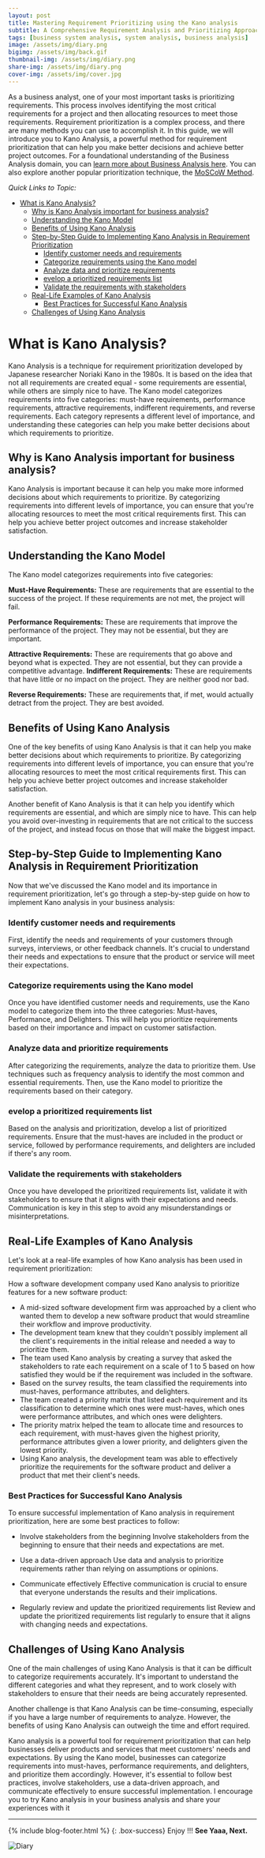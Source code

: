 ```yaml
---
layout: post
title: Mastering Requirement Prioritizing using the Kano analysis
subtitle: A Comprehensive Requirement Analysis and Prioritizing Approach with the Kano Analysis Method
tags: [business system analysis, system analysis, business analysis]
image: /assets/img/diary.png
bigimg: /assets/img/back.gif
thumbnail-img: /assets/img/diary.png
share-img: /assets/img/diary.png
cover-img: /assets/img/cover.jpg
---
```


As a business analyst, one of your most important tasks is prioritizing requirements. This process involves identifying the most critical requirements for a project and then allocating resources to meet those requirements. Requirement prioritization is a complex process, and there are many methods you can use to accomplish it. In this guide, we will introduce you to Kano Analysis, a powerful method for requirement prioritization that can help you make better decisions and achieve better project outcomes. For a foundational understanding of the Business Analysis domain, you can [learn more about Business Analysis here](/introduction-to-business-analysis/). You can also explore another popular prioritization technique, the [MoSCoW Method](/mastering-requirement-analysis-using-moscow-method/).


_Quick Links to Topic:_

- [What is Kano Analysis?](#what-is-kano-analysis)
  - [Why is Kano Analysis important for business analysis?](#why-is-kano-analysis-important-for-business-analysis)
  - [Understanding the Kano Model](#understanding-the-kano-model)
  - [Benefits of Using Kano Analysis](#benefits-of-using-kano-analysis)
  - [Step-by-Step Guide to Implementing Kano Analysis in Requirement Prioritization](#step-by-step-guide-to-implementing-kano-analysis-in-requirement-prioritization)
    - [Identify customer needs and requirements](#identify-customer-needs-and-requirements)
    - [Categorize requirements using the Kano model](#categorize-requirements-using-the-kano-model)
    - [Analyze data and prioritize requirements](#analyze-data-and-prioritize-requirements)
    - [evelop a prioritized requirements list](#evelop-a-prioritized-requirements-list)
    - [Validate the requirements with stakeholders](#validate-the-requirements-with-stakeholders)
  - [Real-Life Examples of Kano Analysis](#real-life-examples-of-kano-analysis)
    - [Best Practices for Successful Kano Analysis](#best-practices-for-successful-kano-analysis)
  - [Challenges of Using Kano Analysis](#challenges-of-using-kano-analysis)

# What is Kano Analysis?

Kano Analysis is a technique for requirement prioritization developed by Japanese researcher Noriaki Kano in the 1980s. It is based on the idea that not all requirements are created equal - some requirements are essential, while others are simply nice to have. The Kano model categorizes requirements into five categories: must-have requirements, performance requirements, attractive requirements, indifferent requirements, and reverse requirements. Each category represents a different level of importance, and understanding these categories can help you make better decisions about which requirements to prioritize.

## Why is Kano Analysis important for business analysis?

Kano Analysis is important because it can help you make more informed decisions about which requirements to prioritize. By categorizing requirements into different levels of importance, you can ensure that you're allocating resources to meet the most critical requirements first. This can help you achieve better project outcomes and increase stakeholder satisfaction.

## Understanding the Kano Model

The Kano model categorizes requirements into five categories:

**Must-Have Requirements:** These are requirements that are essential to the success of the project. If these requirements are not met, the project will fail.

**Performance Requirements:** These are requirements that improve the performance of the project. They may not be essential, but they are important.

**Attractive Requirements:** These are requirements that go above and beyond what is expected. They are not essential, but they can provide a competitive advantage.
**Indifferent Requirements:** These are requirements that have little or no impact on the project. They are neither good nor bad.

**Reverse Requirements:** These are requirements that, if met, would actually detract from the project. They are best avoided.

## Benefits of Using Kano Analysis

One of the key benefits of using Kano Analysis is that it can help you make better decisions about which requirements to prioritize. By categorizing requirements into different levels of importance, you can ensure that you're allocating resources to meet the most critical requirements first. This can help you achieve better project outcomes and increase stakeholder satisfaction.

Another benefit of Kano Analysis is that it can help you identify which requirements are essential, and which are simply nice to have. This can help you avoid over-investing in requirements that are not critical to the success of the project, and instead focus on those that will make the biggest impact.

## Step-by-Step Guide to Implementing Kano Analysis in Requirement Prioritization

Now that we've discussed the Kano model and its importance in requirement prioritization, let's go through a step-by-step guide on how to implement Kano analysis in your business analysis:

### Identify customer needs and requirements

First, identify the needs and requirements of your customers through surveys, interviews, or other feedback channels. It's crucial to understand their needs and expectations to ensure that the product or service will meet their expectations.

### Categorize requirements using the Kano model

Once you have identified customer needs and requirements, use the Kano model to categorize them into the three categories: Must-haves, Performance, and Delighters. This will help you prioritize requirements based on their importance and impact on customer satisfaction.

### Analyze data and prioritize requirements

After categorizing the requirements, analyze the data to prioritize them. Use techniques such as frequency analysis to identify the most common and essential requirements. Then, use the Kano model to prioritize the requirements based on their category.

### evelop a prioritized requirements list

Based on the analysis and prioritization, develop a list of prioritized requirements. Ensure that the must-haves are included in the product or service, followed by performance requirements, and delighters are included if there's any room.

### Validate the requirements with stakeholders

Once you have developed the prioritized requirements list, validate it with stakeholders to ensure that it aligns with their expectations and needs. Communication is key in this step to avoid any misunderstandings or misinterpretations.

## Real-Life Examples of Kano Analysis

Let's look at a real-life examples of how Kano analysis has been used in requirement prioritization:

How a software development company used Kano analysis to prioritize features for a new software product:

- A mid-sized software development firm was approached by a client who wanted them to develop a new software product that would streamline their workflow and improve productivity.
- The development team knew that they couldn't possibly implement all the client's requirements in the initial release and needed a way to prioritize them.
- The team used Kano analysis by creating a survey that asked the stakeholders to rate each requirement on a scale of 1 to 5 based on how satisfied they would be if the requirement was included in the software.
- Based on the survey results, the team classified the requirements into must-haves, performance attributes, and delighters.
- The team created a priority matrix that listed each requirement and its classification to determine which ones were must-haves, which ones were performance attributes, and which ones were delighters.
- The priority matrix helped the team to allocate time and resources to each requirement, with must-haves given the highest priority, performance attributes given a lower priority, and delighters given the lowest priority.
- Using Kano analysis, the development team was able to effectively prioritize the requirements for the software product and deliver a product that met their client's needs.

### Best Practices for Successful Kano Analysis

To ensure successful implementation of Kano analysis in requirement prioritization, here are some best practices to follow:

- Involve stakeholders from the beginning
  Involve stakeholders from the beginning to ensure that their needs and expectations are met.

- Use a data-driven approach
  Use data and analysis to prioritize requirements rather than relying on assumptions or opinions.

- Communicate effectively
  Effective communication is crucial to ensure that everyone understands the results and their implications.

- Regularly review and update the prioritized requirements list
  Review and update the prioritized requirements list regularly to ensure that it aligns with changing needs and expectations.

## Challenges of Using Kano Analysis

One of the main challenges of using Kano Analysis is that it can be difficult to categorize requirements accurately. It's important to understand the different categories and what they represent, and to work closely with stakeholders to ensure that their needs are being accurately represented.

Another challenge is that Kano Analysis can be time-consuming, especially if you have a large number of requirements to analyze. However, the benefits of using Kano Analysis can outweigh the time and effort required.

Kano analysis is a powerful tool for requirement prioritization that can help businesses deliver products and services that meet customers' needs and expectations. By using the Kano model, businesses can categorize requirements into must-haves, performance requirements, and delighters, and prioritize them accordingly. However, it's essential to follow best practices, involve stakeholders, use a data-driven approach, and communicate effectively to ensure successful implementation. I encourage you to try Kano analysis in your business analysis and share your experiences with it


---



{% include blog-footer.html %}
{: .box-success}
Enjoy !!!
**See Yaaa, Next.**

![Diary](/assets/img/diary.png "Diary")
